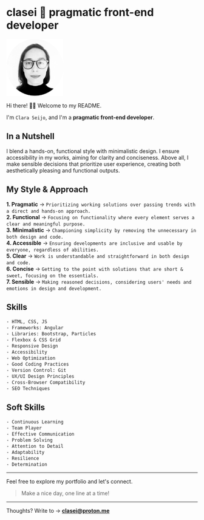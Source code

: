 # clasei 🚀 pragmatic front-end developer

<img src="cla_sei_profile_pic_bw_circle.png" alt="clasei profile pic" width="150"/>

Hi there! 👋🏾 Welcome to my README.

I'm ```Clara Seijo```, and I'm a **pragmatic front-end developer**.

## In a Nutshell

I blend a hands-on, functional style with minimalistic design. I ensure accessibility in my works, aiming for clarity and conciseness. Above all, I make sensible decisions that prioritize user experience, creating both aesthetically pleasing and functional outputs.

## My Style & Approach

**1. Pragmatic** → ```Prioritizing working solutions over passing trends with a direct and hands-on approach.```          
**2. Functional** → ```Focusing on functionality where every element serves a clear and meaningful purpose.```             
**3. Minimalistic** → ```Championing simplicity by removing the unnecessary in both design and code.```                      
**4. Accessible** → ```Ensuring developments are inclusive and usable by everyone, regardless of abilities.```             
**5. Clear** → ```Work is understandable and straightforward in both design and code.```                              
**6. Concise** → ```Getting to the point with solutions that are short & sweet, focusing on the essentials.```          
**7. Sensible** → ```Making reasoned decisions, considering users' needs and emotions in design and development.```      


## Skills 

```
- HTML, CSS, JS
- Frameworks: Angular
- Libraries: Bootstrap, Particles
- Flexbox & CSS Grid
- Responsive Design
- Accessibility
- Web Optimization
- Good Coding Practices
- Version Control: Git
- UX/UI Design Principles
- Cross-Browser Compatibility
- SEO Techniques
```

## Soft Skills

```
- Continuous Learning
- Team Player
- Effective Communication
- Problem Solving
- Attention to Detail
- Adaptability
- Resilience
- Determination
```

---

Feel free to explore my portfolio and let's connect. 

> Make a nice day, one line at a time!

---

Thoughts? Write to → [**clasei@proton.me**](mailto:clasei@proton.me)
